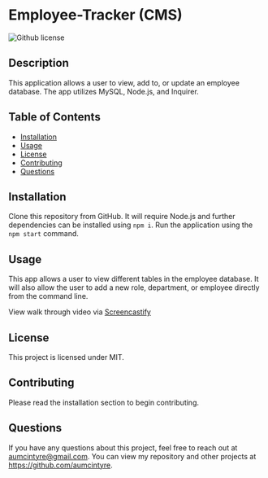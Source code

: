 # Employee-Tracker (CMS)
![Github license](https://img.shields.io/badge/license-MIT-blue.svg)

## Description 
This application allows a user to view, add to, or update an employee database. The app utilizes MySQL, Node.js, and Inquirer.


## Table of Contents
* [Installation](#installation)
* [Usage](#usage)
* [License](#license)
* [Contributing](#contributing)
* [Questions](#questions)

## Installation 
Clone this repository from GitHub. It will require Node.js and further dependencies can be installed using ```npm i```. Run the application using the ```npm start``` command. 

## Usage 
This app allows a user to view different tables in the employee database. It will also allow the user to add a new role, department, or employee directly from the command line. 

View walk through video via [Screencastify](https://watch.screencastify.com/v/lNPLdWXYKoNAjTl0Taev)

## License 
This project is licensed under MIT.

## Contributing 
Please read the installation section to begin contributing.

## Questions
If you have any questions about this project, feel free to reach out at aumcintyre@gmail.com. You can view my repository and other projects at https://github.com/aumcintyre.